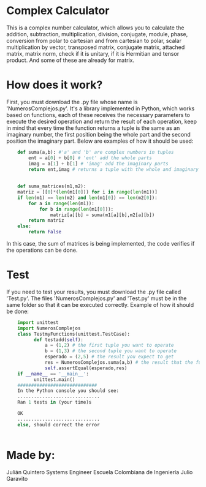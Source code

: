 # Complex Calculator
This is a complex number calculator, which allows you to calculate the addition, subtraction, multiplication, division, conjugate, module, phase, conversion from polar to cartesian and from cartesian to polar, scalar multiplication by vector, transposed matrix, conjugate matrix, attached matrix, matrix norm, check if it is unitary, if it is Hermitian and tensor product. And some of these are already for matrix.
# How does it work?
First, you must download the .py file whose name is 'NumerosComplejos.py'. It's a library implemented in Python, which works based on functions, each of these receives the necessary parameters to execute the desired operation and return the result of each operation, keep in mind that every time the function returns a tuple is the same as an imaginary number, the first position being the whole part and the second position the imaginary part. 
Below are examples of how it should be used:

```python
    def suma(a,b): #'a' and 'b' are complex numbers in tuples
        ent = a[0] + b[0] # 'ent' add the whole parts
        imag = a[1] + b[1] # 'imag' add the imaginary parts
        return ent,imag # returns a tuple with the whole and imaginary part
        
        
    def suma_matrices(m1,m2):
    matriz = [[0]*(len(m1[0])) for i in range(len(m1))]
    if len(m1) == len(m2) and len(m1[0]) == len(m2[0]):
        for a in range(len(m1)):
            for b in range(len(m1[0])):
                matriz[a][b] = suma(m1[a][b],m2[a][b])
        return matriz
    else:
        return False
```
In this case, the sum of matrices is being implemented, the code verifies if the operations can be done.
# Test
If you need to test your results, you must download the .py file called 'Test.py'. The files 'NumerosComplejos.py' and 'Test.py' must be in the same folder so that it can be executed correctly. Example of how it should be done:
```python
    import unittest
    import NumerosComplejos
    class TestmyFunctions(unittest.TestCase):
          def testadd(self):
              a = (1,2) # the first tuple you want to operate
              b = (1,3) # the second tuple you want to operate
              esperado = (2,5) # the result you expect to get
              res = NumerosComplejos.suma(a,b) # the result that the function gives
              self.assertEqual(esperado,res)
    if __name__ == '__main__':
          unittest.main() 
    #############################
    In the Python console you should see:
    ..............................
    Ran 1 tests in (your time)s

    OK
    ..............................
    else, should correct the error
    
```
# Made by:
Julián Quintero
Systems Engineer
Escuela Colombiana de Ingeniería Julio Garavito
